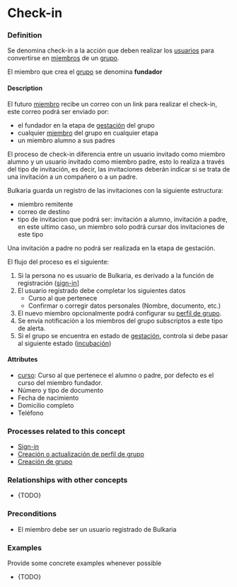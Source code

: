 Check-in
======

### Definition
Se denomina check-in a la acción que deben realizar los [usuarios](../actors/usuario.md) para convertirse en [miembros](../actors/miembro.md) de un [grupo](../actors/grupo.md).

El miembro que crea el [grupo](../actors/grupo.md) se denomina **fundador**

#### Description
El futuro [miembro](../actors/miembro.md) recibe un correo con un link para realizar el check-in, este correo podrá ser enviado por:

* el fundador en la etapa de [gestación](../concepts/gestacion.md) del grupo 
* cualquier [miembro](../actors/miembro.md) del grupo en cualquier etapa
* un miembro alumno a sus padres

El proceso de check-in diferencia entre un usuario invitado como miembro alumno y un usuario invitado como miembro padre, esto lo realiza a través del tipo de invitación, es decir, las invitaciones deberán indicar si se trata de una invitación a un compañero o a un padre.

Bulkaria guarda un registro de las invitaciones con la siguiente estructura:

* miembro remitente
* correo de destino
* tipo de invitacion que podrá ser: invitación a alumno, invitación a padre, en este ultimo caso, un miembro solo podrá cursar dos invitaciones de este tipo

Una invitación a padre no podrá ser realizada en la etapa de gestación.

El flujo del proceso es el siguiente:

1. Si la persona no es usuario de Bulkaria, es derivado a la función de registración ([sign-in](../process/sign-in.md)]
1. El usuario registrado debe completar los siguientes datos
    * Curso al que pertenece
    * Confirmar o corregir datos personales (Nombre, documento, etc.)
1. El nuevo miembro opcionalmente podrá configurar su [perfil de grupo](../concepts/perfil-de-grupo.md).
1. Se envía notificación a los miembros del grupo subscriptos a este tipo de alerta.
1. Si el grupo se encuentra en estado de [gestación](../concepts/gestacion.md), controla si debe pasar al siguiente estado ([incubación](../concepts/incubacion.md))

#### Attributes
* [curso](../entities/curso.md): Curso al que pertenece el alumno o padre, por defecto es el curso del miembro fundador.
* Número y tipo de documento
* Fecha de nacimiento
* Domicilio completo
* Teléfono

### Processes related to this concept
* [Sign-in](../process/sign-in.md)
* [Creación o actualización de perfil de grupo](../process/crud-perfil-de-grupo.md)
* [Creación de grupo](../process/creacion-de-grupo.md)

### Relationships with other concepts
* {TODO}

### Preconditions
* El miembro debe ser un usuario registrado de Bulkaria

### Examples 

Provide some concrete examples whenever possible
* {TODO}
